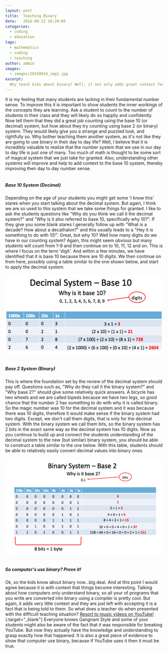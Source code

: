 ```yaml
---
layout: post
title:  Teaching Binary
date:   2016-09-22 10:20:05
categories:
  - coding
  - education
tags:
  - mathematics
  - coding
  - teaching
author: admin
images:
  - images/20150914_img1.jpg
excerpt:
  Why teach kids about binary? Well, it not only adds great context for students who are starting to learn to program but it can also give them a stronger fundamental understanding of the base 10 system they are so used to. 
---
```


It is my feeling that many students are lacking in their fundamental number sense. To improve this it is important to show students the inner workings of the concepts they are learning. Ask a student to count to the number of students in their class and they will likely do so happily and confidently. Now tell them that they did a great job counting using the base 10 (or decimal) system, but how about they try counting using base 2 (or binary) system. They would likely give you a strange and puzzled look, and rightfully so. Why bother teaching them another system, as it's not like they are going to use binary in their day to day life? Well, I believe that it is incredibly valuable to realize that the number system that we use in our day to day life is just one of many. Too much of math is thought to be some sort of magical system that we just take for granted. Also, understanding other systems will improve and help to add context to the base 10 system, thereby improving their day to day number sense.<br><br>

##### Base 10 System (Decimal)

Depending on the age of your students you might get some 'I know this' stares when you start talking about the decimal system. But again, I think we are so used to this system that we take some things for granted. I like to ask the students questions like "Why do you think we call it the decimal system?" and "Why is it also referred to base 10, specifically why 10?". If they give you some blank stares I generally follow up with "What is a decade? How about a decathalon?" and this usually leads to a "Hey it is something to do with 10!". Great, but why 10? Well how many digits do we have in our counting system? Again, this might seem obvious but many students will count from 1-9 and then continue on to 10, 11, 12 and on. This is where I focus on the term 'digit'. And within a few minutes, we have identified that it is base 10 because there are 10 digits. We then continue on from here, possibly using a table similar to the one shown below, and start to apply the decimal system.<br><br>![baseten](/images/20150914_img3.jpg)<br><br>

##### Base 2 System (Binary)

This is where the foundation set by the review of the decimal system should pay off. Questions such as, "Why do they call it the binary system?" and "Why base 2?" should give some relatively quick answers. A bicycle has two wheels and we are called bipeds because we have two legs, so good chance that the number 2 has something to do with why it is called binary. So the magic number was 10 for the decimal system and it was because there was 10 digits, therefore it would make sense if the binary system had two digits. Except, we don't call them digits, that is only for the decimal system. With the binary system we call them bits, so the binary system has 2 bits in the exact same way as the decimal system has 10 digits. Now as you continue to build up and connect the students understanding of the decimal system to the new (but similar) binary system, you should be able to construct a table similar to the one below. With this table, students should be able to relatively easily convert decimal values into binary ones. <br><br>![basetwo](/images/20150914_img2.png)<br><br>

##### So computer's use binary? Prove it!

Ok, so the kids know about binary now...big deal. And at this point I would agree because it is with context that things become interesting. Talking about how computers only understand binary, so all your of programs that you write are converted into binary using a compiler is pretty cool. But again, it adds very little context and they are just left with accepting it is a fact that is being told to them. So what does a teacher do when presented with the difficult teaching situation? [Resort to music videos on YouTube!](http://www.smh.com.au/entertainment/music/psys-gangnam-style-breaks-the-internet-20141204-11zusj.html){:target="_blank"} Everyone knows Gangnam Style and some of your students might also be aware of the fact that it was responsible for breaking YouTube. But now they actually have the knowledge and understanding to grasp exactly how that happened. It is also a great piece of evidence to show that computer use binary, because if YouTube uses it then it must be true.